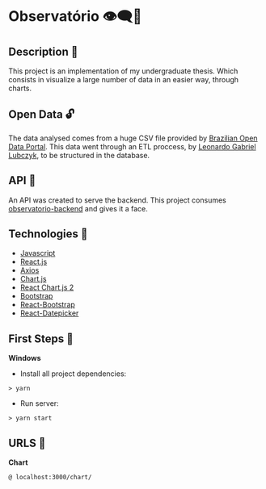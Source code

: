 # Observatório 👁‍🗨🎲

## Description 📜
This project is an implementation of my undergraduate thesis.
Which consists in visualize a large number of data in an easier way, through charts.

## Open Data 🔓
The data analysed comes from a huge CSV file provided by [Brazilian Open Data Portal](http://www.dados.gov.br). This data went through an ETL proccess, by [Leonardo Gabriel Lubczyk](https://github.com/kyrosx/observatorio_etl), to be structured in the database.

## API 💾
An API was created to serve the backend. This project consumes [observatorio-backend](https://github.com/oxyps/observatorio-backend) and gives it a face.

## Technologies 🧰
  - [Javascript](https://developer.mozilla.org/en-US/docs/Web/JavaScript)
  - [React.js](https://reactjs.org/docs/getting-started.html)
  - [Axios](https://github.com/axios/axios)
  - [Chart.js](https://www.chartjs.org/docs/latest/)
  - [React Chart.js 2](https://github.com/jerairrest/react-chartjs-2)
  - [Bootstrap](https://getbootstrap.com/docs/4.5/getting-started/introduction/)
  - [React-Bootstrap](https://react-bootstrap.github.io)
  - [React-Datepicker](https://reactdatepicker.com)

## First Steps 🧭

**Windows**
- Install all project dependencies:
``` shell
> yarn
```

- Run server:
``` shell
> yarn start
```

## URLS 📁

**Chart**
``` browser
@ localhost:3000/chart/
```
